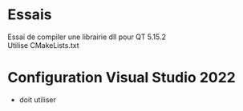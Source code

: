 # Essais
Essai de compiler une librairie dll pour QT 5.15.2   
Utilise CMakeLists.txt  

# Configuration Visual Studio 2022   

- doit utiliser 